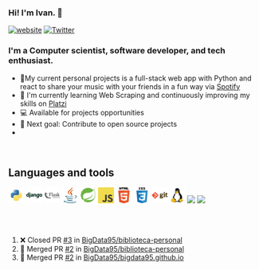 ### Hi! I'm Ivan.  :wave:
 [![website](https://img.shields.io/website?label=My%20Website&style=flat-square&url=http%3A%2F%2Fivan-vargas.me%2F)](http://ivan-vargas.me/) 
 [![Twitter](https://img.shields.io/twitter/url?color=1DA1F2&label=%40FlakeyNavi&logo=Twitter&style=flat-square&url=https%3A%2F%2Ftwitter.com%2Fflakeynavi)](https://twitter.com/flakeynavi)


### I'm a Computer scientist, software developer, and tech enthusiast.
- :telescope:My current personal projects is a full-stack web app with Python and react to share your music with your friends in a fun way via [Spotify](https://github.com/BigData95/share_music)
- :notebook_with_decorative_cover: I'm currently learning Web Scraping and continuously improving my skills on [Platzi](https://platzi.com/@BigData96/)
- :computer: Available for projects opportunities
- :seedling: Next goal:  Contribute to open source projects
- 

<br/>

## Languages and tools
<img heigh="32" width="32" src="https://raw.githubusercontent.com/github/explore/80688e429a7d4ef2fca1e82350fe8e3517d3494d/topics/python/python.png"/> <img heigh="32" width="32" src="https://raw.githubusercontent.com/github/explore/80688e429a7d4ef2fca1e82350fe8e3517d3494d/topics/django/django.png"/> <img heigh="32" width="32" src="https://raw.githubusercontent.com/github/explore/80688e429a7d4ef2fca1e82350fe8e3517d3494d/topics/flask/flask.png"/> <img heigh="32" width="32" src="https://raw.githubusercontent.com/github/explore/80688e429a7d4ef2fca1e82350fe8e3517d3494d/topics/java/java.png"/> <img heigh="32" width="32" src="https://raw.githubusercontent.com/github/explore/80688e429a7d4ef2fca1e82350fe8e3517d3494d/topics/spring-boot/spring-boot.png"> <img heigh="32" width="32" src="https://raw.githubusercontent.com/github/explore/80688e429a7d4ef2fca1e82350fe8e3517d3494d/topics/javascript/javascript.png"> <img heigh="32" width="32" src="https://raw.githubusercontent.com/github/explore/80688e429a7d4ef2fca1e82350fe8e3517d3494d/topics/html/html.png"> <img heigh="32" width="32" src="https://raw.githubusercontent.com/github/explore/80688e429a7d4ef2fca1e82350fe8e3517d3494d/topics/css/css.png"/> <img heigh="32" width="32" src="https://raw.githubusercontent.com/github/explore/80688e429a7d4ef2fca1e82350fe8e3517d3494d/topics/git/git.png"/> <img heigh="32" width="32" src="https://raw.githubusercontent.com/github/explore/80688e429a7d4ef2fca1e82350fe8e3517d3494d/topics/linux/linux.png"/> <img heigh="32" width="32" src="https://avatars3.githubusercontent.com/u/5167332?s=200&v=4"/> <img heigh="32" width="32" src="https://avatars1.githubusercontent.com/u/1854028?s=200&v=4">

<br/>
<br/>

<!--START_SECTION:activity-->
1. ❌ Closed PR [#3](https://github.com/BigData95/biblioteca-personal/pull/3) in [BigData95/biblioteca-personal](https://github.com/BigData95/biblioteca-personal)
2. 🎉 Merged PR [#2](https://github.com/BigData95/biblioteca-personal/pull/2) in [BigData95/biblioteca-personal](https://github.com/BigData95/biblioteca-personal)
3. 🎉 Merged PR [#2](https://github.com/BigData95/bigdata95.github.io/pull/2) in [BigData95/bigdata95.github.io](https://github.com/BigData95/bigdata95.github.io)
<!--END_SECTION:activity-->
